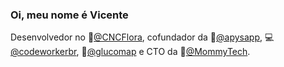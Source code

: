 ### Oi, meu nome é Vicente

Desenvolvedor no :deciduous_tree:[@CNCFlora](https://github.com/CNCFlora), cofundador da :honeybee:[@apysapp](https://github.com/apysapp), :computer:[@codeworkerbr](https://github.com/codeworkerbr), :apple:[@glucomap](https://github.com/glucomap) e CTO da :revolving_hearts:[@MommyTech](https://github.com/MommyTech).
